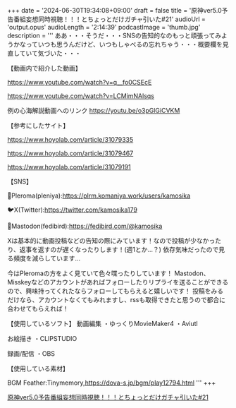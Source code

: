 +++
date = '2024-06-30T19:34:08+09:00'
draft = false
title = '原神ver5.0予告番組妄想同時視聴！！！とちょっとだけガチャ引いた#21'
audioUrl = 'output.opus'
audioLength = '2:14:39'
podcastImage = 'thumb.jpg'
description = '''
ああ・・・そうだ・・・SNSの告知的なのもっと頑張ってみようかなっていつも思うんだけど、いつもしゃべるの忘れちゃう・・・概要欄を見直していて気づいた・・・

【動画内で紹介した動画】

https://www.youtube.com/watch?v=q__fo0CSEcE

https://www.youtube.com/watch?v=LCMimNAlsqs

例の心海解説動画へのリンク
https://youtu.be/o3pGlGiCVKM

【参考にしたサイト】

https://www.hoyolab.com/article/31079335

https://www.hoyolab.com/article/31079467

https://www.hoyolab.com/article/31079191


【SNS】

🪻Pleroma(pleniya):https://plrm.komaniya.work/users/kamosika

🐦X(Twitter):https://twitter.com/kamosika179 

🐘Mastodon(fedibird):https://fedibird.com/@kamosika

Xは基本的に動画投稿などの告知の際にみています！なので投稿が少なかったり、返事を返すのが遅くなったりします！(週1とか…？)
依存気味だったので見る頻度を減らしています…

今はPleromaの方をよく見ていて色々喋ったりしています！
Mastodon、Misskeyなどのアカウントがあればフォローしたりリプライを送ることができるので、興味持ってくれたならフォローしてもらえると嬉しいです！
投稿をみるだけなら、アカウントなくてもみれますし、rssも取得できたと思うので都合に合わせてもらえれば！

【使用しているソフト】
動画編集
・ゆっくりMovieMaker4
・Aviutl

お絵描き
・CLIPSTUDIO

録画/配信
・OBS

【使用している素材】

BGM
Feather:Tinymemory,https://dova-s.jp/bgm/play12794.html
'''
+++

[原神ver5.0予告番組妄想同時視聴！！！とちょっとだけガチャ引いた#21](https://youtu.be/8coD4cy01v4)
